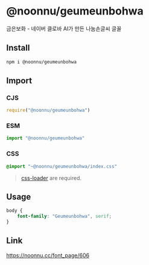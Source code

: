 # @noonnu/geumeunbohwa
금은보화 - 네이버 클로바 AI가 만든 나눔손글씨 글꼴

## Install
```sh
npm i @noonnu/geumeunbohwa
```
## Import
### CJS
```js
require("@noonnu/geumeunbohwa")
```
### ESM
```js
import "@noonnu/geumeunbohwa"
```
### CSS 
```css
@import "~@noonnu/geumeunbohwa/index.css"
```
> [css-loader](https://github.com/webpack-contrib/css-loader) are required.

## Usage
```css
body {
    font-family: "Geumeunbohwa", serif;
}
```

## Link
https://noonnu.cc/font_page/606